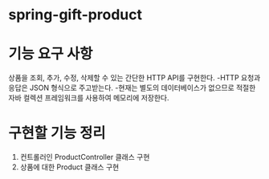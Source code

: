 # spring-gift-product
 
# 기능 요구 사항
상품을 조회, 추가, 수정, 삭제할 수 있는 간단한 HTTP API를 구현한다.
-HTTP 요청과 응답은 JSON 형식으로 주고받는다.
-현재는 별도의 데이터베이스가 없으므로 적절한 자바 컬렉션 프레임워크를 사용하여 메모리에 저장한다.

# 구현할 기능 정리
1. 컨트롤러인 ProductController 클래스 구현
2. 상품에 대한 Product 클래스 구현
